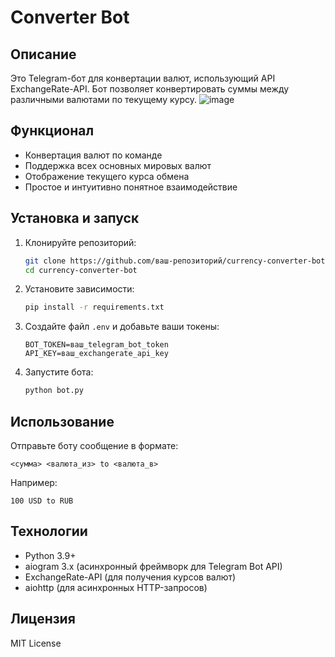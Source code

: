 # Converter Bot

## Описание
Это Telegram-бот для конвертации валют, использующий API ExchangeRate-API. Бот позволяет конвертировать суммы между различными валютами по текущему курсу.
![image](https://github.com/user-attachments/assets/156c8922-4433-4445-933a-732442653b3b)

## Функционал
- Конвертация валют по команде
- Поддержка всех основных мировых валют
- Отображение текущего курса обмена
- Простое и интуитивно понятное взаимодействие

## Установка и запуск

1. Клонируйте репозиторий:
   ```bash
   git clone https://github.com/ваш-репозиторий/currency-converter-bot.git
   cd currency-converter-bot
   ```

2. Установите зависимости:
   ```bash
   pip install -r requirements.txt
   ```

3. Создайте файл `.env` и добавьте ваши токены:
   ```
   BOT_TOKEN=ваш_telegram_bot_token
   API_KEY=ваш_exchangerate_api_key
   ```

4. Запустите бота:
   ```bash
   python bot.py
   ```

## Использование
Отправьте боту сообщение в формате:
```
<сумма> <валюта_из> to <валюта_в>
```
Например:
```
100 USD to RUB
```

## Технологии
- Python 3.9+
- aiogram 3.x (асинхронный фреймворк для Telegram Bot API)
- ExchangeRate-API (для получения курсов валют)
- aiohttp (для асинхронных HTTP-запросов)

## Лицензия
MIT License
